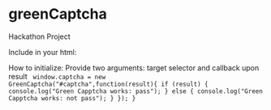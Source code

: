 greenCaptcha
============

Hackathon Project

Include in your html:
<script src="http://www.romanzubenko.com:3002/greenCaptcha.js"></script>


How to initialize:
Provide two arguments: target selector and callback upon result
<code>
window.captcha = new GreenCaptcha("#captcha",function(result){
    if (result) {
			console.log("Green Capptcha works: pass");
		} else {
			console.log("Green Capptcha works: not pass");
		}
	}); 
}
</code>

